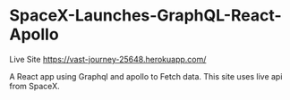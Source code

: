 # SpaceX-Launches-GraphQL-React-Apollo
Live Site https://vast-journey-25648.herokuapp.com/

A React app using Graphql and apollo to Fetch data. This site uses live api from SpaceX.
